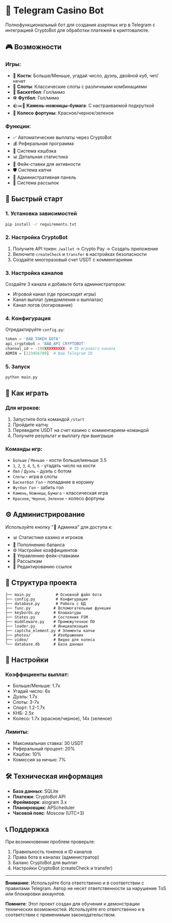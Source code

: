 # 🎰 Telegram Casino Bot

Полнофункциональный бот для создания азартных игр в Telegram с интеграцией CryptoBot для обработки платежей в криптовалюте.

## 🎮 Возможности

### Игры:
- 🎲 **Кости**: Больше/Меньше, угадай число, дуэль, двойной куб, чет/нечет
- 🎰 **Слоты**: Классические слоты с различными комбинациями  
- 🏀 **Баскетбол**: Гол/мимо
- ⚽ **Футбол**: Гол/мимо
- 🪨✂️📄 **Камень-ножницы-бумага**: С настраиваемой подкруткой
- 🎡 **Колесо фортуны**: Красное/черное/зеленое

### Функции:
- ✅ Автоматические выплаты через CryptoBot
- 💰 Реферальная программа
- 🎁 Система кэшбэка
- 📊 Детальная статистика
- 🤖 Фейк-ставки для активности
- 🛡️ Система капчи
- 📱 Административная панель
- 📢 Система рассылок

## 🚀 Быстрый старт

### 1. Установка зависимостей
```bash
pip install -r requirements.txt
```

### 2. Настройка CryptoBot
1. Получите API токен: `/wallet` → Crypto Pay → Создать приложение
2. Включите `createCheck` и `transfer` в настройках безопасности
3. Создайте многоразовый счет USDT с комментариями

### 3. Настройка каналов
Создайте 3 канала и добавьте бота администратором:
- Игровой канал (где происходят игры)
- Канал выплат (уведомления о выплатах)  
- Канал логов (логирование)

### 4. Конфигурация
Отредактируйте `config.py`:
```python
token = 'ВАШ_ТОКЕН_БОТА'
api_cryptobot = 'ВАШ_API_CRYPTOBOT'
channal_id = -100XXXXXXXXX  # ID игрового канала
ADMIN = [123456789]  # Ваш Telegram ID
```

### 5. Запуск
```bash
python main.py
```

## 🎯 Как играть

### Для игроков:
1. Запустите бота командой `/start`
2. Пройдите капчу
3. Переведите USDT на счет казино с комментарием-командой
4. Получите результат и выплату при выигрыше

### Команды игр:
- `Больше` / `Меньше` - кости больше/меньше 3.5
- `1`, `2`, `3`, `4`, `5`, `6` - угадать число на кости
- `Пвп` / `Дуэль` - дуэль с ботом
- `Слоты` - игра в слоты
- `Баскетбол Гол` - попадание в корзину
- `Футбол Гол` - забить гол
- `Камень`, `Ножницы`, `Бумага` - классическая игра
- `Красное`, `Черное`, `Зеленое` - колесо фортуны

## ⚙️ Администрирование

Используйте кнопку "👑 Админка" для доступа к:
- 📊 Статистике казино и игроков
- 💸 Пополнению баланса
- ⚙️ Настройке коэффициентов
- 🎲 Управлению фейк-ставками
- 📢 Рассылкам
- 🔗 Редактированию ссылок

## 📁 Структура проекта

```
├── main.py           # Основной файл бота
├── config.py         # Конфигурация
├── database.py       # Работа с БД
├── func.py          # Вспомогательные функции
├── keybords.py      # Клавиатуры
├── States.py        # Состояния FSM
├── middleware.py    # Промежуточное ПО
├── loader.py        # Инициализация
├── captcha_element.py # Элементы капчи
├── photos/          # Изображения
├── video/           # Видео для колеса
└── database.db      # База данных
```

## 🔧 Настройки

### Коэффициенты выплат:
- Больше/Меньше: 1.7x
- Угадай число: 6x  
- Дуэль: 1.7x
- Слоты: 3-7x
- Спорт: 1.2-1.7x
- КНБ: 2.5x
- Колесо: 1.7x (красное/черное), 14x (зеленое)

### Лимиты:
- Максимальная ставка: 30 USDT
- Реферальный процент: 20%
- Кэшбэк: 10%
- Комиссия за ничью: 7%

## 🛠️ Техническая информация

- **База данных**: SQLite
- **Платежи**: CryptoBot API
- **Фреймворк**: aiogram 3.x
- **Планировщик**: APScheduler
- **Часовой пояс**: Moscow (UTC+3)

## 📞 Поддержка

При возникновении проблем проверьте:
1. Правильность токенов и ID каналов
2. Права бота в каналах (администратор)
3. Баланс CryptoBot для выплат
4. Настройки CryptoBot (createCheck и transfer)

---

**Внимание**: Используйте бота ответственно и в соответствии с правилами Telegram. Автор не несет ответственности за нарушение ToS или блокировки аккаунтов.

**Помните**: Этот проект создан для обучения и демонстрации технических возможностей. Используйте его ответственно и в соответствии с применимым законодательством.